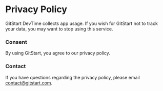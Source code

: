# Privacy Policy

GitStart DevTime collects app usage. If you wish for GitStart not to track your data, you may want to stop using this service.

### Consent

By using GitStart, you agree to our privacy policy.

### Contact

If you have questions regarding the privacy policy, please email <contact@gitstart.com>.
